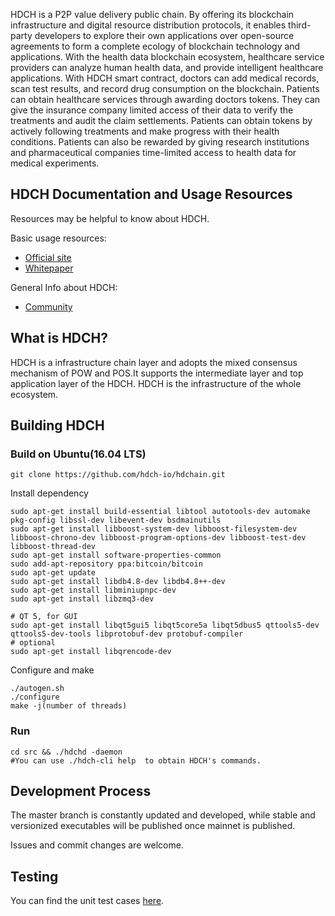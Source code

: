 HDCH is a P2P value delivery public chain. By offering its blockchain infrastructure and digital resource distribution protocols, it enables third-party developers to explore their own applications over open-source agreements to form a complete ecology of blockchain technology and applications. With the health data blockchain ecosystem, healthcare service providers can analyze human health data, and provide intelligent healthcare applications. With HDCH smart contract, doctors can add medical records, scan test results, and record drug consumption on the blockchain. Patients can obtain healthcare services through awarding doctors tokens. They can give the insurance company limited access of their data to verify the treatments and audit the claim settlements. Patients can obtain tokens by actively following treatments and make progress with their health conditions. Patients can also be rewarded by giving research institutions and pharmaceutical companies time-limited access to health data for medical experiments.

HDCH Documentation and Usage Resources
---------------
Resources may be helpful to know about HDCH.

Basic usage resources:

* [Official site](http://www.hdch.io/)
* [Whitepaper](http://www.hdch.io/HDCH_Whitepaper_v1_0.pdf)

General Info about HDCH:

* [Community](http://www.hdch.one/)

What is HDCH?
------------------

HDCH is a infrastructure chain layer and adopts the mixed consensus mechanism of POW and POS.It supports the intermediate layer and top application layer of the HDCH.
HDCH is the infrastructure of the whole ecosystem.

Building HDCH
-------------------

### Build on Ubuntu(16.04 LTS)

    git clone https://github.com/hdch-io/hdchain.git

Install dependency

    sudo apt-get install build-essential libtool autotools-dev automake pkg-config libssl-dev libevent-dev bsdmainutils
    sudo apt-get install libboost-system-dev libboost-filesystem-dev libboost-chrono-dev libboost-program-options-dev libboost-test-dev libboost-thread-dev
    sudo apt-get install software-properties-common
    sudo add-apt-repository ppa:bitcoin/bitcoin
    sudo apt-get update
    sudo apt-get install libdb4.8-dev libdb4.8++-dev
    sudo apt-get install libminiupnpc-dev
    sudo apt-get install libzmq3-dev

    # QT 5, for GUI
    sudo apt-get install libqt5gui5 libqt5core5a libqt5dbus5 qttools5-dev qttools5-dev-tools libprotobuf-dev protobuf-compiler    
    # optional
    sudo apt-get install libqrencode-dev

Configure and make

    ./autogen.sh
    ./configure
    make -j(number of threads)

### Run

    cd src && ./hdchd -daemon 
    #You can use ./hdch-cli help  to obtain HDCH's commands.

Development Process
-------------------

The master branch is constantly updated and developed, while stable
and versionized executables will be published once mainnet is published.

Issues and commit changes are welcome.

Testing
-------
You can find the unit test cases [here](./src/test).
